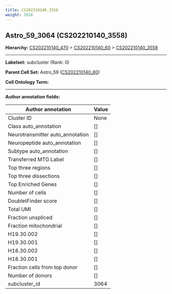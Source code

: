 ```yaml
---
title: CS202210140_3558
weight: 3558
---
```

## Astro_59_3064 (CS202210140_3558)
<b>Hierarchy: </b>
[CS202210140_470](https://purl.brain-bican.org/taxonomy/CS202210140#CS202210140_470) >
[CS202210140_60](https://purl.brain-bican.org/taxonomy/CS202210140#CS202210140_60) >
[CS202210140_3558](https://purl.brain-bican.org/taxonomy/CS202210140#CS202210140_3558)

---


**Labelset:** subcluster (Rank: 0)

**Parent Cell Set:** Astro_59 ([CS202210140_60](https://purl.brain-bican.org/taxonomy/CS202210140#CS202210140_60))



**Cell Ontology Term:** 

[MARKER GENES.]: #


---

[TRANSFERRED ANNOTATIONS.]: #


[AUTHOR ANNOTATION FIELDS.]: #


**Author annotation fields:**

| Author annotation | Value |
|-------------------|-------|
|Cluster ID|None|
|Class auto_annotation|[]|
|Neurotransmitter auto_annotation|[]|
|Neuropeptide auto_annotation|[]|
|Subtype auto_annotation|[]|
|Transferred MTG Label|[]|
|Top three regions|[]|
|Top three dissections|[]|
|Top Enriched Genes|[]|
|Number of cells|[]|
|DoubletFinder score|[]|
|Total UMI|[]|
|Fraction unspliced|[]|
|Fraction mitochondrial|[]|
|H19.30.002|[]|
|H19.30.001|[]|
|H18.30.002|[]|
|H18.30.001|[]|
|Fraction cells from top donor|[]|
|Number of donors|[]|
|subcluster_id|3064|
